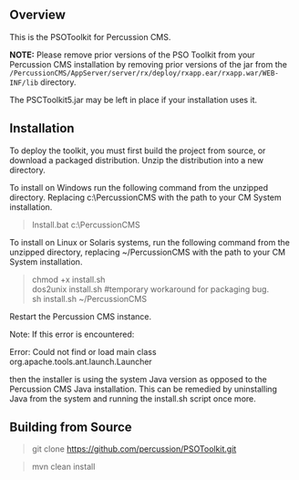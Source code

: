 ## Overview
This is the PSOToolkit for Percussion CMS.   

**NOTE:** Please remove prior versions of the PSO Toolkit from your Percussion CMS installation by removing prior versions of the jar from 
the `/PercussionCMS/AppServer/server/rx/deploy/rxapp.ear/rxapp.war/WEB-INF/lib` directory.  

The PSCToolkit5.jar may be left in place if your installation uses it. 

## Installation  
To deploy the toolkit, you must first build the project from source, or download a packaged distribution.
Unzip the distribution into a new directory.

To install on Windows run the following command from the unzipped directory.  Replacing c:\PercussionCMS with the path to your CM System installation.
>Install.bat c:\PercussionCMS

To install on Linux or Solaris systems, run the following command from the unzipped directory, replacing ~/PercussionCMS with the path to your CM System installation. 
>chmod +x install.sh   
>dos2unix install.sh #temporary workaround for packaging bug.   
>sh install.sh ~/PercussionCMS   

Restart the Percussion CMS instance.

Note: If this error is encountered:

Error: Could not find or load main class org.apache.tools.ant.launch.Launcher

then the installer is using the system Java version as opposed to the Percussion CMS Java installation.  This can be remedied by uninstalling Java from the system and running the install.sh script once more.



## Building from Source

> git clone https://github.com/percussion/PSOToolkit.git

> mvn clean install